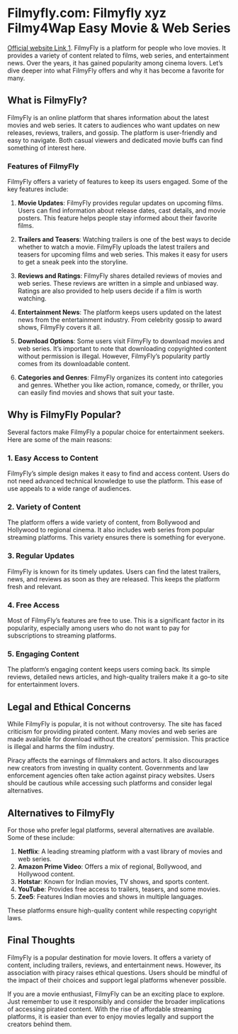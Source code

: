 # Filmyfly.com: Filmyfly xyz Filmy4Wap Easy Movie & Web Series

[Official website Link 1](https://filmyfly.ltd/).
FilmyFly is a platform for people who love movies. It provides a variety of content related to films, web series, and entertainment news. Over the years, it has gained popularity among cinema lovers. Let’s dive deeper into what FilmyFly offers and why it has become a favorite for many.

## What is FilmyFly?

FilmyFly is an online platform that shares information about the latest movies and web series. It caters to audiences who want updates on new releases, reviews, trailers, and gossip. The platform is user-friendly and easy to navigate. Both casual viewers and dedicated movie buffs can find something of interest here.

### Features of FilmyFly

FilmyFly offers a variety of features to keep its users engaged. Some of the key features include:

1. **Movie Updates**: FilmyFly provides regular updates on upcoming films. Users can find information about release dates, cast details, and movie posters. This feature helps people stay informed about their favorite films.

2. **Trailers and Teasers**: Watching trailers is one of the best ways to decide whether to watch a movie. FilmyFly uploads the latest trailers and teasers for upcoming films and web series. This makes it easy for users to get a sneak peek into the storyline.

3. **Reviews and Ratings**: FilmyFly shares detailed reviews of movies and web series. These reviews are written in a simple and unbiased way. Ratings are also provided to help users decide if a film is worth watching.

4. **Entertainment News**: The platform keeps users updated on the latest news from the entertainment industry. From celebrity gossip to award shows, FilmyFly covers it all.

5. **Download Options**: Some users visit FilmyFly to download movies and web series. It’s important to note that downloading copyrighted content without permission is illegal. However, FilmyFly’s popularity partly comes from its downloadable content.

6. **Categories and Genres**: FilmyFly organizes its content into categories and genres. Whether you like action, romance, comedy, or thriller, you can easily find movies and shows that suit your taste.

## Why is FilmyFly Popular?

Several factors make FilmyFly a popular choice for entertainment seekers. Here are some of the main reasons:

### 1. Easy Access to Content

FilmyFly’s simple design makes it easy to find and access content. Users do not need advanced technical knowledge to use the platform. This ease of use appeals to a wide range of audiences.

### 2. Variety of Content

The platform offers a wide variety of content, from Bollywood and Hollywood to regional cinema. It also includes web series from popular streaming platforms. This variety ensures there is something for everyone.

### 3. Regular Updates

FilmyFly is known for its timely updates. Users can find the latest trailers, news, and reviews as soon as they are released. This keeps the platform fresh and relevant.

### 4. Free Access

Most of FilmyFly’s features are free to use. This is a significant factor in its popularity, especially among users who do not want to pay for subscriptions to streaming platforms.

### 5. Engaging Content

The platform’s engaging content keeps users coming back. Its simple reviews, detailed news articles, and high-quality trailers make it a go-to site for entertainment lovers.

## Legal and Ethical Concerns

While FilmyFly is popular, it is not without controversy. The site has faced criticism for providing pirated content. Many movies and web series are made available for download without the creators’ permission. This practice is illegal and harms the film industry.

Piracy affects the earnings of filmmakers and actors. It also discourages new creators from investing in quality content. Governments and law enforcement agencies often take action against piracy websites. Users should be cautious while accessing such platforms and consider legal alternatives.

## Alternatives to FilmyFly

For those who prefer legal platforms, several alternatives are available. Some of these include:

1. **Netflix**: A leading streaming platform with a vast library of movies and web series.
2. **Amazon Prime Video**: Offers a mix of regional, Bollywood, and Hollywood content.
3. **Hotstar**: Known for Indian movies, TV shows, and sports content.
4. **YouTube**: Provides free access to trailers, teasers, and some movies.
5. **Zee5**: Features Indian movies and shows in multiple languages.

These platforms ensure high-quality content while respecting copyright laws.

## Final Thoughts

FilmyFly is a popular destination for movie lovers. It offers a variety of content, including trailers, reviews, and entertainment news. However, its association with piracy raises ethical questions. Users should be mindful of the impact of their choices and support legal platforms whenever possible.

If you are a movie enthusiast, FilmyFly can be an exciting place to explore. Just remember to use it responsibly and consider the broader implications of accessing pirated content. With the rise of affordable streaming platforms, it is easier than ever to enjoy movies legally and support the creators behind them.

